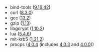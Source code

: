 - bind-tools ([9.16.42](https://bind9.readthedocs.io/en/v9.16.42/notes.html#notes-for-bind-9-16-42))
- curl ([8.3.0](https://curl.se/changes.html#8_3_0))
- gcc ([13.2](https://gcc.gnu.org/gcc-13/changes.html))
- gzip ([1.13](https://savannah.gnu.org/news/?id=10501))
- libgcrypt ([1.10.2](https://git.gnupg.org/cgi-bin/gitweb.cgi?p=libgcrypt.git;a=blob;f=NEWS;h=c9a239615f8070427a96688b1be40a81e59e9b8a;hb=1c5cbacf3d88dded5063e959ee68678ff7d0fa56))
- lua ([5.4.6](https://www.lua.org/manual/5.4/readme.html#changes))
- mit-krb5 ([1.21.2](http://web.mit.edu/kerberos/krb5-1.21/))
- procps ([4.0.4](https://gitlab.com/procps-ng/procps/-/releases/v4.0.4) (includes [4.0.3](https://gitlab.com/procps-ng/procps/-/releases/v4.0.3) and [4.0.0](https://gitlab.com/procps-ng/procps/-/releases/v4.0.0)))
